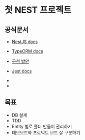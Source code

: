 # 첫 NEST 프로젝트

## 공식문서

- [NestJS docs](https://docs.nestjs.com/)
- [TypeORM docs](https://typeorm.biunav.com/en/)

- [구현 방안](https://olive-barber-595.notion.site/5ef7010df1b84cabb312ea8738dff0da)
- [Jest docs](https://jestjs.io/docs/using-matchers)
-
-

## 목표

- DB 설계
- TDD
- Entity 별로 폴더 만들어 관리하기
- 데브모드와 프로덕트 모드 잘 구분하기
